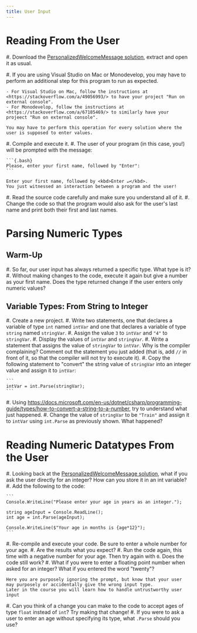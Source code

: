 ```yaml
---
title: User Input
---
```



# Reading From the User

#. Download the [PersonalizedWelcomeMessage solution](PersonalizedWelcomeMessage_Solution.zip), extract and open it as usual.

#. If you are using Visual Studio on Mac or Monodevelop, you may have to perform an additional step for this program to run as expected.
    
    - For Visual Studio on Mac, follow the instructions at <https://stackoverflow.com/a/49056993/> to have your project "Run on external console".
    - For Monodevelop, follow the instructions at <https://stackoverflow.com/a/67185469/> to similarly have your projeect "Run on external console".

    You may have to perform this operation for every solution where the user is supposed to enter values.

#. Compile and execute it.
#. The user of your program (in this case, you!) will be prompted with the message:

    ```{.bash}
    Please, enter your first name, followed by "Enter":
    ```
    
    Enter your first name, followed by <kbd>Enter ↵</kbd>.
    You just witnessed an interaction between a program and the user!

#. Read the source code carefully and make sure you understand all of it.
#. Change the code so that the program would also ask for the user's last name and print both their first and last names.

# Parsing Numeric Types

## Warm-Up

#. So far, our user input has always returned a specific type.  What type is it?
#. Without making changes to the code, execute it again but give a number as your first name. Does the type returned change if the user enters only numeric values?

## Variable Types: From String to Integer

#. Create a new project.
#. Write two statements, one that declares a variable of  type `int` named `intVar` and one that declares a variable of type `string` named `stringVar`.
#. Assign the value `3` to `intVar` and `"4"` to `stringVar`.
#. Display the values of `intVar` and `stringVar`.
#. Write a statement that assigns the value of `stringVar` to `intVar`.
Why is the compiler complaining?
Comment out the statement you just added (that is, add `//` in front of it, so that the compiler will not try to execute it).
#. Copy the following statement to "convert" the string value of `stringVar` into an integer value and assign it to `intVar`:
    
    ```
    intVar = int.Parse(stringVar);
    ```
    
#. Using <https://docs.microsoft.com/en-us/dotnet/csharp/programming-guide/types/how-to-convert-a-string-to-a-number>, try to understand what just happened.
#. Change the value of  `stringVar` to be `"Train"` and assign it to `intVar` using `int.Parse` as previously shown.
What happened?

# Reading Numeric Datatypes From the User

#. Looking back at the [PersonalizedWelcomeMessage solution](PersonalizedWelcomeMessage_Solution.zip), what if you ask the user directly for an integer?  How can you store it in an int variable?
#. Add the following to the code:

    ```
    Console.WriteLine("Please enter your age in years as an integer.");

    string ageInput = Console.ReadLine();
    int age = int.Parse(ageInput);
        
    Console.WriteLine($"Your age in months is {age*12}");
    ```
    
#. Re-compile and execute your code.  Be sure to enter a whole number for your age.
#. Are the results what you expect?
#. Run the code again, this time with a negative number for your age.  Then try again with `0`.  Does the code still work?
#. What if you were to enter a floating point number when asked for an integer?  What if you entered the word "twenty"?

    Here you are purposely ignoring the prompt, but know that your user may purposely or accidentally give the wrong input type.
    Later in the course you will learn how to handle untrustworthy user input
#. Can you think of a change you can make to the code to accept ages of type `float` instead of `int`?  Try making that change!
#. If you were to ask a user to enter an age without specifying its type, what `.Parse` should you use?
